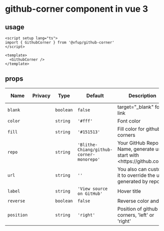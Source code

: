 # github-corner component in vue 3


## usage

```vue
<script setup lang="ts">
import { GithubCorner } from '@vfup/github-corner'
</script>

<template>
  <GithubCorner />
</template>

```


## props

| Name       | Privacy | Type      | Default                         | Description                                                            | Inherited From |
| ---------- | ------- | --------- | ------------------------------- | ---------------------------------------------------------------------- | -------------- |
| `blank`    |         | `boolean` | `false`                         | target="\_blank" for link                                              |                |
| `color`    |         | `string`  | `'#fff'`                        | Font color                                                             |                |
| `fill`     |         | `string`  | `'#151513'`                     | Fill color for github corners                                          |                |
| `repo`     |         | `string`  | `'Blithe-Chiang/github-corner-monorepo'` | Your GitHub Repo Name, generate url start with \<https\://github.com>. |                |
| `url`      |         | `string`  | `''`                            | You also can custom it to override the url generated by repo.          |                |
| `label`    |         | `string`  | `'View source on GitHub'`       | Hover title                                                            |                |
| `reverse`  |         | `boolean` | `false`                         | Reverse color and fill                                                 |                |
| `position` |         | `string`  | `'right'`                       | Position of github corners, 'left' or 'right'                          |                |
